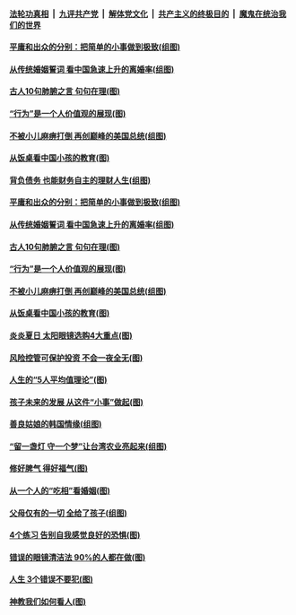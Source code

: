 

####  [法轮功真相](../../../../basic/blob/master/README.md?t=07190531) &nbsp;|&nbsp; [九评共产党](../../../../9ping.md/blob/master/README.md?t=07190531) &nbsp;|&nbsp; [解体党文化](../../../../jtdwh.md/blob/master/README.md?t=07190531)  &nbsp;|&nbsp; [共产主义的终极目的](../../../../gczydzjmd.md/blob/master/README.md?t=07190531) &nbsp;|&nbsp; [魔鬼在统治我们的世界](../../../../mgztzwmdsj.md/blob/master/README.md?t=07190531) 

#### [平庸和出众的分别：把简单的小事做到极致(组图)](../pages/p8/939731.md?t=07190531) 

#### [从传统婚姻誓词 看中国急速上升的离婚率(组图)](../pages/p8/940041.md?t=07190531) 

#### [古人10句肺腑之言 句句在理(图)](../pages/p8/939752.md?t=07190531) 

#### [“行为”是一个人价值观的展现(图)](../pages/p8/940001.md?t=07190531) 

#### [不被小儿麻痹打倒 再创巅峰的美国总统(组图)](../pages/p8/939745.md?t=07190531) 

#### [从饭桌看中国小孩的教育(图)](../pages/p8/939942.md?t=07190531) 

#### [背负债务 也能财务自主的理财人生(组图)](../pages/p8/940095.md?t=07190531) 

#### [平庸和出众的分别：把简单的小事做到极致(组图)](../pages/p8/939731.md?t=07190531) 

#### [从传统婚姻誓词 看中国急速上升的离婚率(组图)](../pages/p8/940041.md?t=07190531) 

#### [古人10句肺腑之言 句句在理(图)](../pages/p8/939752.md?t=07190531) 

#### [“行为”是一个人价值观的展现(图)](../pages/p8/940001.md?t=07190531) 

#### [不被小儿麻痹打倒 再创巅峰的美国总统(组图)](../pages/p8/939745.md?t=07190531) 

#### [从饭桌看中国小孩的教育(图)](../pages/p8/939942.md?t=07190531) 

#### [炎炎夏日 太阳眼镜选购4大重点(图)](../pages/p8/939933.md?t=07190531) 

#### [风险控管可保护投资 不会一夜全无(图)](../pages/p8/939909.md?t=07190531) 

#### [人生的“5人平均值理论”(图)](../pages/p8/939903.md?t=07190531) 

#### [孩子未来的发展 从这件“小事”做起(图)](../pages/p8/939845.md?t=07190531) 

#### [善良姑娘的韩国情缘(组图)](../pages/p8/939757.md?t=07190531) 

#### [“留一盏灯 守一个梦”让台湾农业亮起来(组图)](../pages/p8/939817.md?t=07190531) 

#### [修好脾气 得好福气(图)](../pages/p8/939813.md?t=07190531) 

#### [从一个人的“吃相”看婚姻(图)](../pages/p8/939780.md?t=07190531) 

#### [父母仅有的一切 全给了孩子(组图)](../pages/p8/914338.md?t=07190531) 

#### [4个练习 告别自我感觉良好的恐惧(图)](../pages/p8/939726.md?t=07190531) 

#### [错误的眼镜清洁法 90%的人都在做(图)](../pages/p8/939690.md?t=07190531) 

#### [人生 3个错误不要犯(图)](../pages/p8/939623.md?t=07190531) 

#### [神教我们如何看人(图)](../pages/p8/939210.md?t=07190531) 

